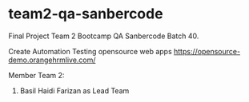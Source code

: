 # team2-qa-sanbercode
Final Project Team 2 Bootcamp QA Sanbercode Batch 40.

Create Automation Testing opensource web apps https://opensource-demo.orangehrmlive.com/ 

Member Team 2:
1. Basil Haidi Farizan as Lead Team
